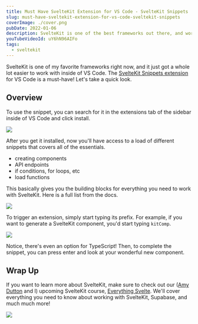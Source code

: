 ```yaml
---
title: Must Have SvelteKit Extension for VS Code - SvelteKit Snippets
slug: must-have-sveltekit-extension-for-vs-code-sveltekit-snippets
coverImage: ./cover.png
pubDate: 2022-01-06
description: SvelteKit is one of the best frameworks out there, and working with it just got much much easier!
youTubeVideoId: uY6hN96AIFo
tags:
  - sveltekit
---
```


SvelteKit is one of my favorite frameworks right now, and it just got a whole lot easier to work with inside of VS Code. The [SvelteKit Snippets extension](https://marketplace.visualstudio.com/items?itemName=stordahl.sveltekit-snippets) for VS Code is a must-have! Let's take a quick look.

## Overview

To use the snippet, you can search for it in the extensions tab of the sidebar inside of VS Code and click install.

![](/images/posts/must-have-sveltekit-extension-for-vs-code-sveltekit-snippets/1.png)

After you get it installed, now you'll have access to a load of different snippets that covers all of the essentials.

- creating components
- API endpoints
- if conditions, for loops, etc
- load functions

This basically gives you the building blocks for everything you need to work with SvelteKit. Here is a full list from the docs.

![](/images/posts/must-have-sveltekit-extension-for-vs-code-sveltekit-snippets/2.png)

To trigger an extension, simply start typing its prefix. For example, if you want to generate a SvelteKit component, you'd start typing `kitComp`.

![](/images/posts/must-have-sveltekit-extension-for-vs-code-sveltekit-snippets/3.png)

Notice, there's even an option for TypeScript! Then, to complete the snippet, you can press enter and look at your wonderful new component.

## Wrap Up

If you want to learn more about SvelteKit, make sure to check out our ([Amy Dutton](https://twitter.com/selfteachme) and I) upcoming SvelteKit course, [Everything Svelte](https://www.everythingsvelte.com/). We'll cover everything you need to know about working with SvelteKit, Supabase, and much much more!

![](/images/posts/must-have-sveltekit-extension-for-vs-code-sveltekit-snippets/4.png)
